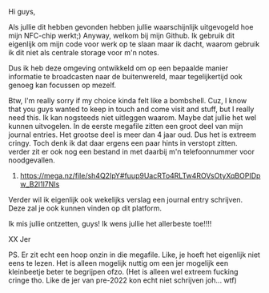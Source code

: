 Hi guys,

Als jullie dit hebben gevonden hebben jullie waarschijnlijk uitgevogeld hoe mijn NFC-chip werkt;)
Anyway, welkom bij mijn Github. Ik gebruik dit eigenlijk om mijn code voor werk op te slaan maar ik dacht,
waarom gebruik ik dit niet als centrale storage voor m'n notes. 

Dus ik heb deze omgeving ontwikkeld om op een bepaalde manier informatie te broadcasten naar de buitenwereld,
maar tegelijkertijd ook genoeg kan focussen op mezelf.

Btw, I'm really sorry if my choice kinda felt like a bombshell. Cuz, I know that you guys wanted to keep in touch
and come visit and stuff, but I really need this. Ik kan nogsteeds niet uitleggen waarom. Maybe dat jullie het wel
kunnen uitvogelen. In de eerste megafile zitten een groot deel van mijn journal entries. Het grootse deel is meer
dan 4 jaar oud. Dus het is extreem cringy. Toch denk ik dat daar ergens een paar hints in verstopt zitten. verder zit
er ook nog een bestand in met daarbij m'n telefoonnummer voor noodgevallen.

1. https://mega.nz/file/sh4Q2IpY#fuup9UacRTo4RLTw4ROVsOtyXqBOPIDpw_B2l1l7NIs

Verder wil ik eigenlijk ook wekelijks verslag een journal entry schrijven. Deze zal je ook kunnen vinden op dit platform.

Ik mis jullie ontzetten, guys!
Ik wens jullie het allerbeste toe!!!!

XX Jer

PS. Er zit echt een hoop onzin in die megafile. Like, je hoeft het eigenlijk niet eens te lezen.
Het is alleen mogelijk nuttig om een jer mogelijk een kleinbeetje beter te begrijpen ofzo.
(Het is alleen wel extreem fucking cringe tho. Like de jer van pre-2022 kon echt niet schrijven joh... wtf)
